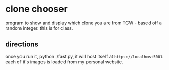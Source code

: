 # clone chooser

program to show and display which clone you are from TCW - based off a random integer. this is for class.

## directions

once you run it, python ./fast.py, it will host itself at `https://localhost5001`. each of it's images is loaded from my personal website.
